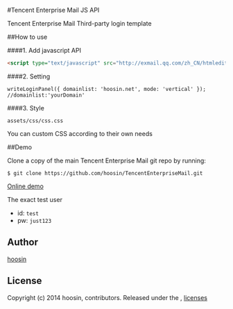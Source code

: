 #Tencent Enterprise Mail JS API
 
Tencent Enterprise Mail Third-party login template

##How to use

####1. Add javascript API

```html
<script type="text/javascript" src="http://exmail.qq.com/zh_CN/htmledition/js_biz/outerlogin.js" charset="gb18030"></script>
```

####2. Setting

```JS
writeLoginPanel({ domainlist: 'hoosin.net', mode: 'vertical' });  //domainlist:'yourDomain'
```

####3. Style

```
assets/css/css.css
```

You can custom CSS according to their own needs


##Demo

Clone a copy of the main Tencent Enterprise Mail git repo by running:

```
$ git clone https://github.com/hoosin/TencentEnterpriseMail.git
```

[Online demo](http://hoosin.github.io/TencentEnterpriseMail/)

The exact test user

 * id: `test`
 * pw: `just123` 

## Author

[hoosin](https://github.com/hoosin)

## License

Copyright (c) 2014 hoosin, contributors.
Released under the ,  [licenses](https://raw.githubusercontent.com/hoosin/TencentEnterpriseMail/master/LICENSE)
